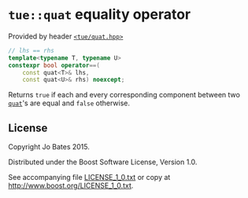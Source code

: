 `tue::quat` equality operator
=============================
Provided by header [`<tue/quat.hpp>`](../../headers/quat.md)

```c++
// lhs == rhs
template<typename T, typename U>
constexpr bool operator==(
    const quat<T>& lhs,
    const quat<U>& rhs) noexcept;
```

Returns `true` if each and every corresponding component between two
[`quat`](../../headers/quat.md)'s are equal and `false` otherwise.

License
-------
Copyright Jo Bates 2015.

Distributed under the Boost Software License, Version 1.0.

See accompanying file [LICENSE_1_0.txt](../../../LICENSE_1_0.txt) or copy at
http://www.boost.org/LICENSE_1_0.txt.
